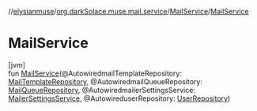 //[elysianmuse](../../../index.md)/[org.darkSolace.muse.mail.service](../index.md)/[MailService](index.md)/[MailService](-mail-service.md)

# MailService

[jvm]\
fun [MailService](-mail-service.md)(@AutowiredmailTemplateRepository: [MailTemplateRepository](../../org.darkSolace.muse.mail.repository/-mail-template-repository/index.md), @AutowiredmailQueueRepository: [MailQueueRepository](../../org.darkSolace.muse.mail.repository/-mail-queue-repository/index.md), @AutowiredmailerSettingsService: [MailerSettingsService](../-mailer-settings-service/index.md), @AutowireduserRepository: [UserRepository](../../org.darkSolace.muse.user.repository/-user-repository/index.md))
